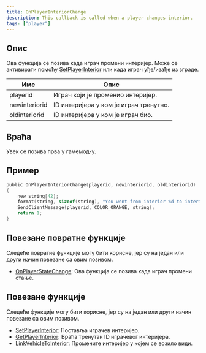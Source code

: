 ```yaml
---
title: OnPlayerInteriorChange
description: This callback is called when a player changes interior.
tags: ["player"]
---
```


## Опис

Ова функција се позива када играч промени интеријер. Може се активирати помоћу [SetPlayerInterior](../functions/SetPlayerInterior) или када играч уђе/изађе из зграде.

| Име           | Опис                                   |
| ------------- | -------------------------------------- |
| playerid      | Играч који је променио интеријер.      |
| newinteriorid | ID интеријера у ком је играч тренутно. |
| oldinteriorid | ID интеријера у ком је играч био.      |

## Враћа

Увек се позива прва у гамемод-у.

## Пример

```c
public OnPlayerInteriorChange(playerid, newinteriorid, oldinteriorid)
{
    new string[42];
    format(string, sizeof(string), "You went from interior %d to interior %d!", oldinteriorid, newinteriorid);
    SendClientMessage(playerid, COLOR_ORANGE, string);
    return 1;
}
```

## Повезане повратне функције

Следеће повратне функције могу бити корисне, јер су на један или други начин повезане са овим позивом.

- [OnPlayerStateChange](OnPlayerStateChange): Ова функција се позива када играч промени стање.

## Повезане функције

Следеће функције могу бити корисне, јер су на један или други начин повезане са овим позивом.

- [SetPlayerInterior](../functions/SetPlayerInterior): Поставља играчев интеријер.
- [GetPlayerInterior](../functions/GetPlayerInterior): Враћа тренутан ID играчевог интеријера.
- [LinkVehicleToInterior](../functions/LinkVehicleToInterior): Промените интеријер у којем се возило види.
